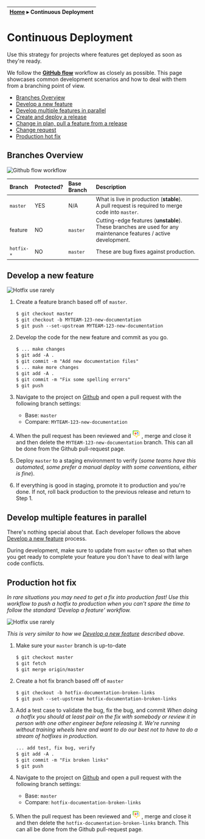 | [Home](README.md) ▸ **Continuous Deployment** |
|-----|

# Continuous Deployment

Use this strategy for projects where features get deployed as soon as they're ready.

We follow the [**GitHub flow**](https://guides.github.com/introduction/flow/)
workflow as closely as possible. This page showcases common development scenarios
and how to deal with them from a branching point of view.

- [Branches Overview](#branches-overview)
- [Develop a new feature](#develop-a-new-feature)
- [Develop multiple features in parallel](#develop-multiple-features-in-parallel)
- [Create and deploy a release](#create-and-deploy-a-release)
- [Change in plan, pull a feature from a release](#change-in-plan-pull-a-feature-from-a-release)
- [Change request](#change-request)
- [Production hot fix](#production-hot-fix)

## Branches Overview

![Github flow workflow](images/continuous-overview.png)

| Branch  | Protected?  | Base Branch      | Description    |
| :-------|:------------|:-----------------|:---------------|
| `master`| YES         | N/A              | What is live in production (**stable**).<br/>A pull request is required to merge code into `master`. |
| feature | NO          | `master`         | Cutting-edge features (**unstable**). These branches are used for any maintenance features / active development. |
| `hotfix-*` | NO       | `master`         | These are bug fixes against production.<br/> |

## Develop a new feature

![Hotfix **use rarely**](images/continuous-new-feature.png)

1. Create a feature branch based off of `master`.

   ```
   $ git checkout master
   $ git checkout -b MYTEAM-123-new-documentation
   $ git push --set-upstream MYTEAM-123-new-documentation
   ```

1. Develop the code for the new feature and commit as you go.

   ```
   $ ... make changes
   $ git add -A .
   $ git commit -m "Add new documentation files"
   $ ... make more changes
   $ git add -A .
   $ git commit -m "Fix some spelling errors"
   $ git push
   ```

1. Navigate to the project on [Github](www.github.com) and open a pull request
with the following branch settings:
   * Base: `master`
   * Compare: `MYTEAM-123-new-documentation`

1. When the pull request has been reviewed and ![+1'd](images/plus1.png)
, merge and close it and then delete the `MYTEAM-123-new-documentation`
branch. This can all be done from the Github pull-request page.

1. Deploy `master` to a staging environment to verify (_some teams have this
    automated, some prefer a manual deploy with some conventions, either is fine_).

1. If everything is good in staging, promote it to production and you're done.
If not, roll back production to the previous release and return to Step 1.

## Develop multiple features in parallel

There's nothing special about that. Each developer follows the above
[Develop a new feature](#develop-a-new-feature) process.

During development, make sure to update from `master` often so that when you
get ready to complete your feature you don't have to deal with large code
conflicts.

## Production hot fix

*In rare situations you may need to get a fix into production fast! Use this
workflow to push a hotfix to production when you can't spare the time to
follow the standard 'Develop a feature' workflow.*

![Hotfix **use rarely**](images/continuous-hotfix.png)

*This is very similar to how we [Develop a new feature](#develop-a-new-feature)
described above.*

1. Make sure your `master` branch is up-to-date

   ```
   $ git checkout master
   $ git fetch
   $ git merge origin/master
   ```

1. Create a hot fix branch based off of `master`

   ```
   $ git checkout -b hotfix-documentation-broken-links
   $ git push --set-upstream hotfix-documentation-broken-links
   ```

1. Add a test case to validate the bug, fix the bug, and commit
   *When doing a hotfix you should at _least_ pair on the fix with somebody or
   review it in person with one other engineer before releasing it. We're
   running without training wheels here and want to do our best not to have to
   do a stream of hotfixes in production.*
   ```
   ... add test, fix bug, verify
   $ git add -A .
   $ git commit -m "Fix broken links"
   $ git push
   ```

1. Navigate to the project on [Github](www.github.com) and open a pull request
   with the following branch settings:
   * Base: `master`
   * Compare: `hotfix-documentation-broken-links`

1. When the pull request has been reviewed and ![+1'd](images/plus1.png)
   , merge and close it and then delete the `hotfix-documentation-broken-links`
   branch. This can all be done from the Github pull-request page.
